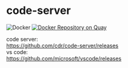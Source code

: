 # code-server
![Docker](https://github.com/suisrc/docker-code-server/workflows/Docker/badge.svg?branch=v1.43.1-16)
[![Docker Repository on Quay](https://quay.io/repository/suisrc/vscode/status "Docker Repository on Quay")](https://quay.io/repository/suisrc/vscode)
  
code server:  
https://github.com/cdr/code-server/releases  
vs code:  
https://github.com/microsoft/vscode/releases
